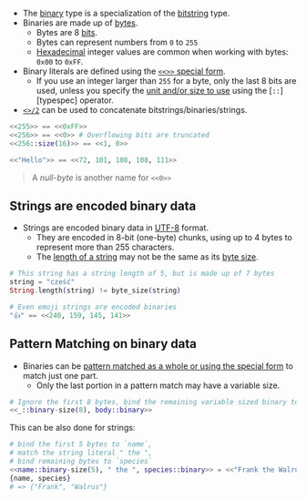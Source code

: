 - The [binary][binary] type is a specialization of the [bitstring][bitstring] type.
- Binaries are made up of [bytes][wiki-byte].
  - Bytes are 8 [bits][wiki-bit].
  - Bytes can represent numbers from `0` to `255`
  - [Hexadecimal][wiki-hexadecimal] integer values are common when working with bytes: `0x00` to `0xFF`.
- Binary literals are defined using the [`<<>>` special form][special-form].
  - If you use an integer larger than `255` for a byte, only the last 8 bits are used, unless you specify the [unit and/or size to use][bin-size] using the [`::`][typespec] operator.
- [`<>/2`][bin-concat] can be used to concatenate bitstrings/binaries/strings.

```elixir
<<255>> == <<0xFF>>
<<256>> == <<0>> # Overflowing bits are truncated
<<256::size(16)>> == <<1, 0>>

<<"Hello">> == <<72, 101, 108, 108, 111>>
```

> A _null-byte_ is another name for `<<0>>`

## Strings are encoded binary data

- Strings are encoded binary data in [UTF-8][wiki-utf8] format.
  - They are encoded in 8-bit (one-byte) chunks, using up to 4 bytes to represent more than 255 characters.
  - The [length of a string][string-length] may not be the same as its [byte size][byte-size].

```elixir
# This string has a string length of 5, but is made up of 7 bytes
string = "cześć"
String.length(string) != byte_size(string)

# Even emoji strings are encoded binaries
"👍" == <<240, 159, 145, 141>>
```

## Pattern Matching on binary data

- Binaries can be [pattern matched as a whole or using the special form][special-form] to match just one part.
  - Only the last portion in a pattern match may have a variable size.

```elixir
# Ignore the first 8 bytes, bind the remaining variable sized binary to `body`
<<_::binary-size(8), body::binary>>
```

This can be also done for strings:

```elixir
# bind the first 5 bytes to `name`,
# match the string literal " the ",
# bind remaining bytes to `species`
<<name::binary-size(5), " the ", species::binary>> = <<"Frank the Walrus">>
{name, species}
# => {"Frank", "Walrus"}
```

[bin-concat]: https://hexdocs.pm/elixir/Kernel.html#%3C%3E/2
[bin-size]: https://hexdocs.pm/elixir/Kernel.SpecialForms.html#%3C%3C%3E%3E/1-unit-and-size
[binary]: https://elixir-lang.org/getting-started/binaries-strings-and-char-lists.html#binaries
[bitstring]: https://elixir-lang.org/getting-started/binaries-strings-and-char-lists.html#bitstrings
[byte-size]: https://hexdocs.pm/elixir/Kernel.html#byte_size/1
[special-form]: https://hexdocs.pm/elixir/Kernel.SpecialForms.html#%3C%3C%3E%3E/1
[string-length]: https://hexdocs.pm/elixir/String.html#length/1
[wiki-bit]: https://en.wikipedia.org/wiki/Bit
[wiki-byte]: https://en.wikipedia.org/wiki/Byte
[wiki-hexadecimal]: https://en.wikipedia.org/wiki/Hexadecimal
[wiki-utf8]: https://en.wikipedia.org/wiki/UTF-8
